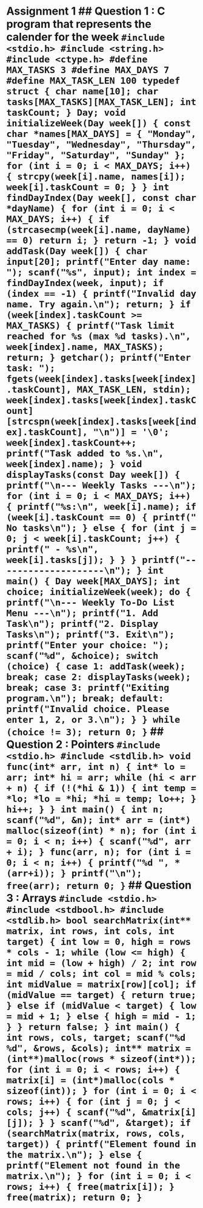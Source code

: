 # Assignment 1 ## Question 1 : C program that represents the calender for the week ``` #include <stdio.h> #include <string.h> #include <ctype.h> #define MAX_TASKS 3 #define MAX_DAYS 7 #define MAX_TASK_LEN 100 typedef struct { char name[10]; char tasks[MAX_TASKS][MAX_TASK_LEN]; int taskCount; } Day; void initializeWeek(Day week[]) { const char *names[MAX_DAYS] = { "Monday", "Tuesday", "Wednesday", "Thursday", "Friday", "Saturday", "Sunday" }; for (int i = 0; i < MAX_DAYS; i++) { strcpy(week[i].name, names[i]); week[i].taskCount = 0; } } int findDayIndex(Day week[], const char *dayName) { for (int i = 0; i < MAX_DAYS; i++) { if (strcasecmp(week[i].name, dayName) == 0) return i; } return -1; } void addTask(Day week[]) { char input[20]; printf("Enter day name: "); scanf("%s", input); int index = findDayIndex(week, input); if (index == -1) { printf("Invalid day name. Try again.\n"); return; } if (week[index].taskCount >= MAX_TASKS) { printf("Task limit reached for %s (max %d tasks).\n", week[index].name, MAX_TASKS); return; } getchar(); printf("Enter task: "); fgets(week[index].tasks[week[index].taskCount], MAX_TASK_LEN, stdin); week[index].tasks[week[index].taskCount][strcspn(week[index].tasks[week[index].taskCount], "\n")] = '\0'; week[index].taskCount++; printf("Task added to %s.\n", week[index].name); } void displayTasks(const Day week[]) { printf("\n--- Weekly Tasks ---\n"); for (int i = 0; i < MAX_DAYS; i++) { printf("%s:\n", week[i].name); if (week[i].taskCount == 0) { printf(" No tasks\n"); } else { for (int j = 0; j < week[i].taskCount; j++) { printf(" - %s\n", week[i].tasks[j]); } } } printf("--------------------\n"); } int main() { Day week[MAX_DAYS]; int choice; initializeWeek(week); do { printf("\n--- Weekly To-Do List Menu ---\n"); printf("1. Add Task\n"); printf("2. Display Tasks\n"); printf("3. Exit\n"); printf("Enter your choice: "); scanf("%d", &choice); switch (choice) { case 1: addTask(week); break; case 2: displayTasks(week); break; case 3: printf("Exiting program.\n"); break; default: printf("Invalid choice. Please enter 1, 2, or 3.\n"); } } while (choice != 3); return 0; } ``` ## Question 2 : Pointers ``` #include <stdio.h> #include <stdlib.h> void func(int* arr, int n) { int* lo = arr; int* hi = arr; while (hi < arr + n) { if (!(*hi & 1)) { int temp = *lo; *lo = *hi; *hi = temp; lo++; } hi++; } } int main() { int n; scanf("%d", &n); int* arr = (int*) malloc(sizeof(int) * n); for (int i = 0; i < n; i++) { scanf("%d", arr + i); } func(arr, n); for (int i = 0; i < n; i++) { printf("%d ", *(arr+i)); } printf("\n"); free(arr); return 0; } ``` ## Question 3 : Arrays ``` #include <stdio.h> #include <stdbool.h> #include <stdlib.h> bool searchMatrix(int** matrix, int rows, int cols, int target) { int low = 0, high = rows * cols - 1; while (low <= high) { int mid = (low + high) / 2; int row = mid / cols; int col = mid % cols; int midValue = matrix[row][col]; if (midValue == target) { return true; } else if (midValue < target) { low = mid + 1; } else { high = mid - 1; } } return false; } int main() { int rows, cols, target; scanf("%d %d", &rows, &cols); int** matrix = (int**)malloc(rows * sizeof(int*)); for (int i = 0; i < rows; i++) { matrix[i] = (int*)malloc(cols * sizeof(int)); } for (int i = 0; i < rows; i++) { for (int j = 0; j < cols; j++) { scanf("%d", &matrix[i][j]); } } scanf("%d", &target); if (searchMatrix(matrix, rows, cols, target)) { printf("Element found in the matrix.\n"); } else { printf("Element not found in the matrix.\n"); } for (int i = 0; i < rows; i++) { free(matrix[i]); } free(matrix); return 0; } ```
